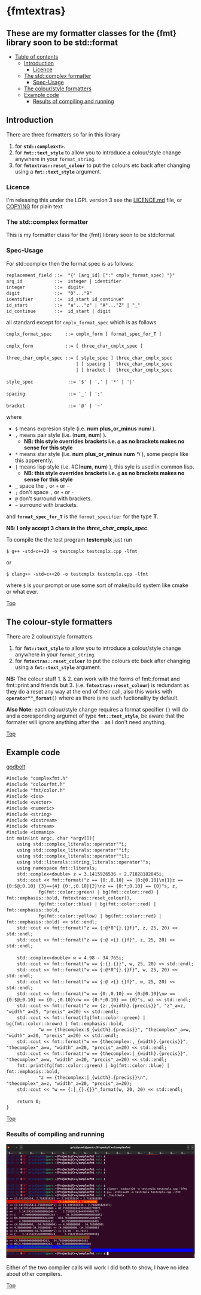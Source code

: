{fmtextras}
===========

## These are my formatter classes for the {fmt} library soon to be std::format

- [Table of contents](#readme)
  * [Introduction](#Introduction)
      * [Licence](#licence)
  * [The std::complex formatter](#the-stdcomplex-formatter)
      * [Spec-Usage](#spec-usage)
  * [The colour/style formatters](#the-colour-style-formatters)
  * [Example code](#example-code)
      * [Results of compiling and running](#results-of-compiling-and-running)


## Introduction

There are three formatters so far in this library 

1. for **`std::complex<T>`**.
2. for **`fmt::text_style`** to allow you to introduce a colour/style change anywhere in your `format_string`. 
3. for **`fmtextras::reset_colour`** to put the colours etc back after changing using a **`fmt::text_style`** argument.

### Licence

I'm releasing this under the LGPL version 3 see the [LICENCE.md](LICENCE.md)  file, or [COPYING](COPYING) for plain text

### The std::complex formatter

This is my formatter class for the {fmt} library soon to be std::format

### Spec-Usage 

For std::complex<T> then the format spec is as follows: 
```
replacement_field ::=  "{" [arg_id] [":" cmplx_format_spec] "}"
arg_id            ::=  integer | identifier
integer           ::=  digit+
digit             ::=  "0"..."9"
identifier        ::=  id_start id_continue*
id_start          ::=  "a"..."z" | "A"..."Z" | "_"
id_continue       ::=  id_start | digit
```

all standard except for `cmplx_format_spec` which is as follows

```
cmplx_format_spec     ::= cmplx_form [ format_spec_for_T ]

cmplx_form            ::= [ three_char_cmplx_spec ]

three_char_cmplx_spec ::= [ style_spec ] three_char_cmplx_spec
                          | [ spacing ]  three_char_cmplx_spec
                          | [ bracket ]  three_char_cmplx_spec

style_spec             ::= '$' | ',' | '*' | '|'

spacing                ::= '_' | ';'

bracket                ::= '@' | '~'
```

where 

  - `$` means expresion style (i.e. **num** **plus_or_minus** **num**_i_ ).
  - `,` means pair style      (i.e. (**num**, **num**) ).
      * **NB: this style overrides brackets i.e. `@` as no brackets makes no sense for this style**
  - `*` means star style      (i.e. **num** **plus_or_minus** **num** _*i_ ), some people like this apperently.
  - `|` means lisp style      (i.e. #C(**num**, **num**) ), this syle is used in common lisp.
      * **NB: this style overrides brackets i.e. `@` as no brackets makes no sense for this style**
  - `_` space the `,` or `+` or `-`
  - `;` don't space `,` or `+` or `-`
  - `@` don't surround with brackets. 
  - `~` surround with brackets.

and **`format_spec_for_T`** is the `format_specifier` for the type **T**.

**NB: I only accept 3 chars in the** _**three_char_cmplx_spec**_.

To compile the the test program **testcmplx** just run 

```
$ g++ -std=c++20 -o testcmplx testcmplx.cpp -lfmt
```

or
```
$ clang++ -std=c++20 -o testcmplx testcmplx.cpp -lfmt
```
where `$` is your prompt or use some sort of make/build system like cmake or what ever.

[Top](#readme)

## The colour-style formatters

There are 2 colour/style formatters

1. for **`fmt::text_style`** to allow you to introduce a colour/style change anywhere in your `format_string`. 
2. for **`fmtextras::reset_colour`** to put the colours etc back after changing using a **`fmt::text_style`** argument.

**NB:** The colour stuff 1. & 2. can work with the forms of fmt::format and fmt::print and friends but 3. 
(i.e. **`fmtextras::reset_colour`**) is redundant as they do a reset any way at the end of their call, also 
this works with **`operator""_format()`** where as there is no such fuctionality by default.

**Also Note:** each colour/style change requires a format specifier `{}` will do and a coresponding argumet of 
type **`fmt::text_style`**, be aware that the formater will ignore anything after the `:` as I don't need anything.


[Top](#readme)

## Example code

[godbolt](https://godbolt.org/z/4d9oerj46)

```
#include "complexfmt.h"
#include "colourfmt.h"
#include "fmt/color.h"
#include <ios>
#include <vector>
#include <numeric>
#include <string>
#include <iostream>
#include <fstream>
#include <iomanip>
int main(int argc, char *argv[]){
    using std::complex_literals::operator""i;
    using std::complex_literals::operator""if;
    using std::complex_literals::operator""il;
    using std::literals::string_literals::operator""s;
    using namespace fmt::literals;
    std::complex<double> z = 3.1415926536 + 2.71828182845i;
    std::cout << fmt::format("z == {0:,0.10} == {0:@0.10}\n{1}z == {0:$@;0.10} {3}=={4} {0:,;0.10}{2}\nz == {0:*;0.10} == {0}"s, z,
            fg(fmt::color::green) | bg(fmt::color::red) | fmt::emphasis::bold, fmtextras::reset_colour(),
            fg(fmt::color::blue) | bg(fmt::color::red) | fmt::emphasis::bold,
            fg(fmt::color::yellow) | bg(fmt::color::red) | fmt::emphasis::bold) << std::endl;
    std::cout << fmt::format("z == {:@*0^{}.{}f}", z, 25, 20) << std::endl;
    std::cout << fmt::format("z == {:@ >{}.{}f}", z, 25, 20) << std::endl;
    
    std::complex<double> w = 4.98 - 34.765i;
    std::cout << fmt::format("w == {:{}.{}}", w, 25, 20) << std::endl;
    std::cout << fmt::format("w == {:@*0^{}.{}f}", w, 25, 20) << std::endl;
    std::cout << fmt::format("w == {:@ >{}.{}f}", w, 25, 20) << std::endl;
    std::cout << fmt::format("w == {0:,0.10} == {0:@0.10}\nw == {0:$@;0.10} == {0:,;0.10}\nw == {0:*;0.10} == {0}"s, w) << std::endl;
    std::cout << fmt::format("z == {z:,{width}.{precis}}", "z"_a=z, "width"_a=25, "precis"_a=20) << std::endl;
    std::cout << fmt::format(fg(fmt::color::green) | bg(fmt::color::brown) | fmt::emphasis::bold,
            "w == {thecomplex:$_{width}.{precis}}", "thecomplex"_a=w, "width"_a=20, "precis"_a=20) << std::endl;
    std::cout << fmt::format("w == {thecomplex:,_{width}.{precis}}", "thecomplex"_a=w, "width"_a=20, "precis"_a=20) << std::endl;
    std::cout << fmt::format("w == {thecomplex:|_{width}.{precis}}", "thecomplex"_a=w, "width"_a=20, "precis"_a=20) << std::endl;
    fmt::print(fg(fmt::color::green) | bg(fmt::color::blue) | fmt::emphasis::bold,
            "z == {thecomplex:|_{width}.{precis}}\n", "thecomplex"_a=z, "width"_a=20, "precis"_a=20);
    std::cout << "w == {:|_{}.{}}"_format(w, 20, 20) << std::endl;

    return 0;
}
```

[Top](#readme)

### Results of compiling and running

![images/2021-05-05T19.08.54-fmtextas-testing-1920x1159.png](images/2021-05-05T19.08.54-fmtextas-testing-1920x1159.png)

Either of the two compiler calls will work I did both to show, I have no idea about other compilers.

[Top](#readme)
